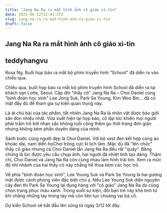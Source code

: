 ```yaml
---
title: "Jang Na Ra ra mắt hình ảnh cô giáo xì-tin"
date: 2025-06-12T22:41:27Z
slug: jang-na-ra-ra-mat-hinh-anh-co-giao-xi-tin
draft: false
---
```


## Jang Na Ra ra mắt hình ảnh cô giáo xì-tin

## teddyhangvu

Rosa Ng.
Buổi họp báo ra mắt bộ phim truyền hình "School" đã diễn ra vào chiều qua.

Chiều qua, buổi họp báo ra mắt bộ phim truyền hình School đã diễn ra tại khách sạn Lotte, Seoul. Cặp đôi "thầy cô" Jang Na Ra – Choi Daniel cùng "binh đoàn học sinh" Lee Jong Suk, Park Se Young, Kim Woo Bin… đã có mặt đầy đủ để tham gia sự kiện quan trọng này. 
 

 

 
Là át chủ bài của tác phẩm, tất nhiên Jang Na Ra là nhân vật được báo giới săn đón nhiều nhất. Vừa xuất hiện tại họp báo, cô lập tức khiến mọi người phải trầm trồ bởi nhan sắc không tuổi cộng thêm gu thời trang đơn giản nhưng không kém phần duyên dáng của mình.
 

 

 

 
Sánh bước cùng người đẹp là Choi Daniel. Với bộ vest đen kết hợp cùng áo khoác dài, nam diễn họChoi trông cực kì lịch lãm. Mặc dù đã "lên chức" thầy cô giáo nhưng cả Choi Daniel lẫn Jang Na Ra đều rất "quậy". Bằng chứng là lúc được yêu cầu chụp ảnh, hai người đã nhiệt tình tạo dáng. Thậm chí, Choi Daniel và Jang Na Ra còn cùng nhau làm hình trái tim. Xem ra mức độ nhí nhảnh của hai thầy cô này chẳng hề thua kém các học trò. 
 

 

 
Về phía "binh đoàn học sinh", Lee Young Suk và Park Se Young là hai gương mặt được cánh phóng viên đặc biệt chú ý. Nếu Lee Young Suk diện nguyên cây đen thì Park Se Young lại đụng hàng với "cô giáo" Jang Na Ra do cùng chọn trang phục màu xanh. Trong suốt sự kiện, đôi bạn trẻ này khá tình tứ khi chẳng những tay trong tay mà còn liên tục choàng vai bá cổ.
 

 

 

 
Dự kiến School sẽ bắt đầu lên sóng từ ngày 3/12 tới đây.